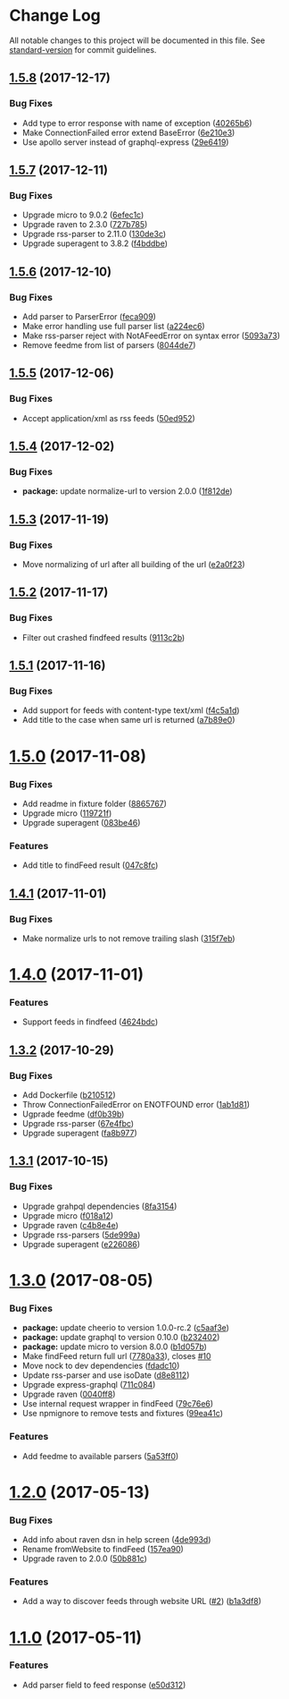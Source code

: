 # Change Log

All notable changes to this project will be documented in this file. See [standard-version](https://github.com/conventional-changelog/standard-version) for commit guidelines.

<a name="1.5.8"></a>
## [1.5.8](https://github.com/relekang/micro-rss-parser/compare/v1.5.7...v1.5.8) (2017-12-17)


### Bug Fixes

* Add type to error response with name of exception ([40265b6](https://github.com/relekang/micro-rss-parser/commit/40265b6))
* Make ConnectionFailed error extend BaseError ([6e210e3](https://github.com/relekang/micro-rss-parser/commit/6e210e3))
* Use apollo server instead of graphql-express ([29e6419](https://github.com/relekang/micro-rss-parser/commit/29e6419))



<a name="1.5.7"></a>
## [1.5.7](https://github.com/relekang/micro-rss-parser/compare/v1.5.6...v1.5.7) (2017-12-11)


### Bug Fixes

* Upgrade micro to 9.0.2 ([6efec1c](https://github.com/relekang/micro-rss-parser/commit/6efec1c))
* Upgrade raven to 2.3.0 ([727b785](https://github.com/relekang/micro-rss-parser/commit/727b785))
* Upgrade rss-parser to 2.11.0 ([130de3c](https://github.com/relekang/micro-rss-parser/commit/130de3c))
* Upgrade superagent to 3.8.2 ([f4bddbe](https://github.com/relekang/micro-rss-parser/commit/f4bddbe))



<a name="1.5.6"></a>
## [1.5.6](https://github.com/relekang/micro-rss-parser/compare/v1.5.5...v1.5.6) (2017-12-10)


### Bug Fixes

* Add parser to ParserError ([feca909](https://github.com/relekang/micro-rss-parser/commit/feca909))
* Make error handling use full parser list ([a224ec6](https://github.com/relekang/micro-rss-parser/commit/a224ec6))
* Make rss-parser reject with NotAFeedError on syntax error ([5093a73](https://github.com/relekang/micro-rss-parser/commit/5093a73))
* Remove feedme from list of parsers ([8044de7](https://github.com/relekang/micro-rss-parser/commit/8044de7))



<a name="1.5.5"></a>
## [1.5.5](https://github.com/relekang/micro-rss-parser/compare/v1.5.4...v1.5.5) (2017-12-06)


### Bug Fixes

* Accept application/xml as rss feeds ([50ed952](https://github.com/relekang/micro-rss-parser/commit/50ed952))



<a name="1.5.4"></a>
## [1.5.4](https://github.com/relekang/micro-rss-parser/compare/v1.5.3...v1.5.4) (2017-12-02)


### Bug Fixes

* **package:** update normalize-url to version 2.0.0 ([1f812de](https://github.com/relekang/micro-rss-parser/commit/1f812de))



<a name="1.5.3"></a>
## [1.5.3](https://github.com/relekang/micro-rss-parser/compare/v1.5.2...v1.5.3) (2017-11-19)


### Bug Fixes

* Move normalizing of url after all building of the url ([e2a0f23](https://github.com/relekang/micro-rss-parser/commit/e2a0f23))



<a name="1.5.2"></a>
## [1.5.2](https://github.com/relekang/micro-rss-parser/compare/v1.5.1...v1.5.2) (2017-11-17)


### Bug Fixes

* Filter out crashed findfeed results ([9113c2b](https://github.com/relekang/micro-rss-parser/commit/9113c2b))



<a name="1.5.1"></a>
## [1.5.1](https://github.com/relekang/micro-rss-parser/compare/v1.5.0...v1.5.1) (2017-11-16)


### Bug Fixes

* Add support for feeds with content-type text/xml ([f4c5a1d](https://github.com/relekang/micro-rss-parser/commit/f4c5a1d))
* Add title to the case when same url is returned ([a7b89e0](https://github.com/relekang/micro-rss-parser/commit/a7b89e0))



<a name="1.5.0"></a>
# [1.5.0](https://github.com/relekang/micro-rss-parser/compare/v1.4.1...v1.5.0) (2017-11-08)


### Bug Fixes

* Add readme in fixture folder ([8865767](https://github.com/relekang/micro-rss-parser/commit/8865767))
* Upgrade micro ([119721f](https://github.com/relekang/micro-rss-parser/commit/119721f))
* Upgrade superagent ([083be46](https://github.com/relekang/micro-rss-parser/commit/083be46))


### Features

* Add title to findFeed result ([047c8fc](https://github.com/relekang/micro-rss-parser/commit/047c8fc))



<a name="1.4.1"></a>
## [1.4.1](https://github.com/relekang/micro-rss-parser/compare/v1.4.0...v1.4.1) (2017-11-01)


### Bug Fixes

* Make normalize urls to not remove trailing slash ([315f7eb](https://github.com/relekang/micro-rss-parser/commit/315f7eb))



<a name="1.4.0"></a>
# [1.4.0](https://github.com/relekang/micro-rss-parser/compare/v1.3.2...v1.4.0) (2017-11-01)


### Features

* Support feeds in findfeed ([4624bdc](https://github.com/relekang/micro-rss-parser/commit/4624bdc))



<a name="1.3.2"></a>
## [1.3.2](https://github.com/relekang/micro-rss-parser/compare/v1.3.1...v1.3.2) (2017-10-29)


### Bug Fixes

* Add Dockerfile ([b210512](https://github.com/relekang/micro-rss-parser/commit/b210512))
* Throw ConnectionFailedError on ENOTFOUND error ([1ab1d81](https://github.com/relekang/micro-rss-parser/commit/1ab1d81))
* Ugprade feedme ([df0b39b](https://github.com/relekang/micro-rss-parser/commit/df0b39b))
* Upgrade rss-parser ([67e4fbc](https://github.com/relekang/micro-rss-parser/commit/67e4fbc))
* Upgrade superagent ([fa8b977](https://github.com/relekang/micro-rss-parser/commit/fa8b977))



<a name="1.3.1"></a>
## [1.3.1](https://github.com/relekang/micro-rss-parser/compare/v1.3.0...v1.3.1) (2017-10-15)


### Bug Fixes

* Upgrade grahpql dependencies ([8fa3154](https://github.com/relekang/micro-rss-parser/commit/8fa3154))
* Upgrade micro ([f018a12](https://github.com/relekang/micro-rss-parser/commit/f018a12))
* Upgrade raven ([c4b8e4e](https://github.com/relekang/micro-rss-parser/commit/c4b8e4e))
* Upgrade rss-parsers ([5de999a](https://github.com/relekang/micro-rss-parser/commit/5de999a))
* Upgrade superagent ([e226086](https://github.com/relekang/micro-rss-parser/commit/e226086))



<a name="1.3.0"></a>
# [1.3.0](https://github.com/relekang/micro-rss-parser/compare/v1.2.0...v1.3.0) (2017-08-05)


### Bug Fixes

* **package:** update cheerio to version 1.0.0-rc.2 ([c5aaf3e](https://github.com/relekang/micro-rss-parser/commit/c5aaf3e))
* **package:** update graphql to version 0.10.0 ([b232402](https://github.com/relekang/micro-rss-parser/commit/b232402))
* **package:** update micro to version 8.0.0 ([b1d057b](https://github.com/relekang/micro-rss-parser/commit/b1d057b))
* Make findFeed return full url ([7780a33](https://github.com/relekang/micro-rss-parser/commit/7780a33)), closes [#10](https://github.com/relekang/micro-rss-parser/issues/10)
* Move nock to dev dependencies ([fdadc10](https://github.com/relekang/micro-rss-parser/commit/fdadc10))
* Update rss-parser and use isoDate ([d8e8112](https://github.com/relekang/micro-rss-parser/commit/d8e8112))
* Upgrade express-graphql ([711c084](https://github.com/relekang/micro-rss-parser/commit/711c084))
* Upgrade raven ([0040ff8](https://github.com/relekang/micro-rss-parser/commit/0040ff8))
* Use internal request wrapper in findFeed ([79c76e6](https://github.com/relekang/micro-rss-parser/commit/79c76e6))
* Use npmignore to remove tests and fixtures ([99ea41c](https://github.com/relekang/micro-rss-parser/commit/99ea41c))


### Features

* Add feedme to available parsers ([5a53ff0](https://github.com/relekang/micro-rss-parser/commit/5a53ff0))



<a name="1.2.0"></a>
# [1.2.0](https://github.com/relekang/micro-rss-parser/compare/v1.1.0...v1.2.0) (2017-05-13)


### Bug Fixes

* Add info about raven dsn in help screen ([4de993d](https://github.com/relekang/micro-rss-parser/commit/4de993d))
* Rename fromWebsite to findFeed ([157ea90](https://github.com/relekang/micro-rss-parser/commit/157ea90))
* Upgrade raven to 2.0.0 ([50b881c](https://github.com/relekang/micro-rss-parser/commit/50b881c))


### Features

* Add a way to discover feeds through website URL ([#2](https://github.com/relekang/micro-rss-parser/issues/2)) ([b1a3df8](https://github.com/relekang/micro-rss-parser/commit/b1a3df8))



<a name="1.1.0"></a>
# [1.1.0](https://github.com/relekang/micro-rss-parser/compare/v1.0.1...v1.1.0) (2017-05-11)


### Features

* Add parser field to feed response ([e50d312](https://github.com/relekang/micro-rss-parser/commit/e50d312))
